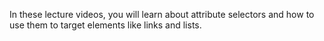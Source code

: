 In these lecture videos, you will learn about attribute selectors and how to use them to target elements like links and lists.
